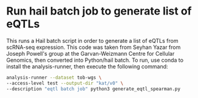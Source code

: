# Run hail batch job to generate list of eQTLs

This runs a Hail batch script in order to generate a list of eQTLs from scRNA-seq expression. This code was taken from Seyhan Yazar from Joseph Powell's group at the Garvan-Weizmann Centre for Cellular Genomics, then converted into Python/hail batch. To run, use conda to install the analysis-runner, then execute the following command:

```sh
analysis-runner --dataset tob-wgs \
--access-level test --output-dir "kat/v0" \
--description "eqtl batch job" python3 generate_eqtl_spearman.py
```
